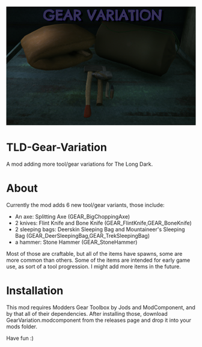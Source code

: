 
![Title Screenshot](https://github.com/DemonBunnyBon/TLD-Gear-Variation/blob/main/screenshots/scr01.png)
# TLD-Gear-Variation
A mod adding more tool/gear variations for The Long Dark.

# About

Currently the mod adds 6 new tool/gear variants, those include:

- An axe: Splitting Axe 
(GEAR_BigChoppingAxe)
- 2 knives: Flint Knife and Bone Knife 
(GEAR_FlintKnife,GEAR_BoneKnife)
- 2 sleeping bags: Deerskin Sleeping Bag and Mountaineer's Sleeping Bag 
(GEAR_DeerSleepingBag,GEAR_TrekSleepingBag)
- a hammer: Stone Hammer
(GEAR_StoneHammer)

Most of those are craftable, but all of the items have spawns, some are more common than others. 
Some of the items are intended for early game use, as sort of a tool progression.
I might add more items in the future.

# Installation

This mod requires Modders Gear Toolbox by Jods and ModComponent, and by that all of their dependencies.
After installing those, download GearVariation.modcomponent from the releases page and drop it into your mods folder.

Have fun :)
